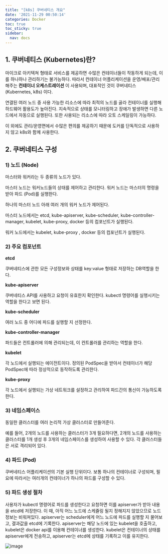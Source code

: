 ```yaml
---
title: "[k8s] 쿠버네티스 개요"
date: '2021-11-29 00:50:14'
categories: Docker
toc: true
toc_sticky: true
sidebar:
  nav: docs
---
```

## 1. 쿠버네티스 (Kubernetes)란?

마이크로 아키텍쳐 형태로 서비스를 제공하면 수많은 컨테이너들이 작동하게 되는데, 이를 하나하나 관리하기는 불가능하다. 따라서 컨테이너 어플리케이션을 운영/배포/관리해주는 **컨테이너 오케스트레이션** 이 사용되며, 대표적인 것이 쿠버네티스 (Kubernetes, k8s) 이다.



연결된 여러 노드 중 사용 가능한 리소스에 따라 최적의 노드를 골라 컨테이너를 실행해 하드웨어 활용도가 높아진다. 지속적으로 상태를 모니터링하고 장애가 발생하면 다른 노드에서 자동으로 실행된다. 또한 사용되는 리소스에 따라 오토 스케일링이 가능하다.

이 외에도 관리/운영면에서 수많은 편의를 제공하기 때문에 도커를 단독적으로 사용하지 않고 k8s와 함께 사용한다.



## 2. 쿠버네티스 구성

### 1) 노드 (Node)

마스터와 워커라는 두 종류의 노드가 있다. 

마스터 노드는 워커노드들의 상태를 제어하고 관리한다. 워커 노드는 마스터의 명령을 받아 파드 (Pod)를 실행한다.

하나의 마스터 노드 아래 여러 개의 워커 노드가 제어된다. 

마스터 노드에서는 etcd, kube-apiserver, kube-scheduler, kube-controller-manager, kubelet, kube-proxy, docker 등의 컴포넌트가 실행된다.

워커 노드에서는 kubelet, kube-proxy , docker 등의 컴포넌트가 실행된다.



### 2) 주요 컴포넌트

**etcd**

쿠버네티스에 관한 모든 구성정보와 상태를 key:value 형태로 저장하는 DB역할을 한다.



**kube-apiserver**

쿠버네티스 API를 사용하고 요청이 유효한지 확인한다. kubectl 명령어를 실행시키는 역할을 한다고 보면 된다.



**kube-scheduler**

여러 노드 중 어디에 파드를 실행할 지 선정한다.



**kube-controller-manager**

파드들은 컨트롤러에 의해 관리되는데, 이 컨트롤러를 관리하는 역할을 한다.



**kubelet**

각 노드에서 실행되는 에이전트이다. 정의된 PodSpec을 받아서 컨테이너가 해당 PodSpec에 따라 정상적으로 동작하도록 관리한다.



**kube-proxy**

각 노드에서 실행되는 가상 네트워크를 설정하고 관리하여 파드간의 통신이 가능하도록 한다.



### 3) 네임스페이스

동일한 클러스터를 여러 논리적 가상 클러스터로 만들어준다. 

예를 들어, 2개의 노드를 사용하는 클러스터가 3개 필요하다면, 2개의 노드를 사용하는 클러스터를 1개 생성 후 3개의 네임스페이스를 생성하여 사용할 수 있다. 각 클러스터들은 서로 격리되어 있다.



### 4) 파드 (Pod)

쿠버네티스 어플리케이션의 기본 실행 단위이다. 보통 하나의 컨테이너로 구성되며, 필요에 따라서는 여러개의 컨테이너가 하나의 파드를 구성할 수 있다.



### 5) 파드 생성 절차

사용자가 kubectl 명령어로 파드를 생성한다고 요청하면 이를 apiserver가 받아 내용을 etcd에 저장한다. 이 때, 아직 어느 노드에 스케쥴링 될지 정해지지 않았으므로 노드 정보는 비워져있다. apiserver는 scheduler에게 어느 노드에 파드를 실행할 지 물어보고, 결과값을 etcd에 기록한다. apiserver는 해당 노드에 있는 kubelet을 호출하고, kubelet은 docker api를 이용해 컨테이너를 생성한다. kubelet은 컨테이너의 상태를 apiserver에게 전송하고, apiserver는 etcd에 상태를 기록하고 이를 유지한다.

![image](https://user-images.githubusercontent.com/60495897/143775161-7c645e90-9e4d-4620-afcd-9bdb23bc73bb.png)

